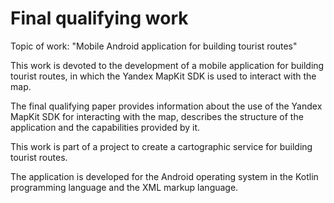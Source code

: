 # Final qualifying work

Topic of work: "Mobile Android application for building tourist routes"

This work is devoted to the development of a mobile application for building tourist routes, in which the Yandex MapKit SDK is used to interact with the map.

The final qualifying paper provides information about the use of the Yandex MapKit SDK for interacting with the map, describes the structure of the application and the capabilities provided by it.

This work is part of a project to create a cartographic service for building tourist routes.

The application is developed for the Android operating system in the Kotlin programming language and the XML markup language.

